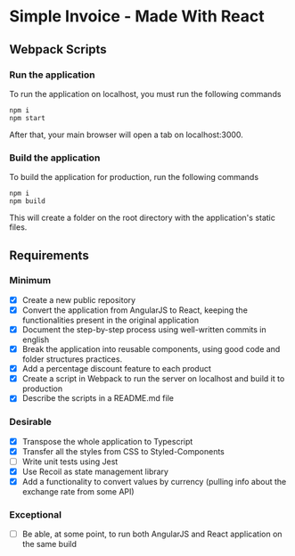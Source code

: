 
# Simple Invoice - Made With React

## Webpack Scripts

### Run the application
To run the application on localhost, you must run the following commands

```
npm i
npm start
```

After that, your main browser will open a tab on <a>localhost:3000</a>.

### Build the application
To build the application for production, run the following commands

```
npm i
npm build
```

This will create a folder on the root directory with the application's static files.

## Requirements
### Minimum
- [x] Create a new public repository
- [x] Convert the application from AngularJS to React, keeping the functionalities present in the original application
- [x] Document the step-by-step process using well-written commits in english
- [x] Break the application into reusable components, using good code and folder structures practices.
- [x] Add a percentage discount feature to each product
- [x] Create a script in Webpack to run the server on localhost and build it to production
- [x] Describe the scripts in a README.md file

### Desirable
- [x] Transpose the whole application to Typescript
- [x] Transfer all the styles from CSS to Styled-Components
- [ ] Write unit tests using Jest
- [x] Use Recoil as state management library
- [x] Add a functionality to convert values by currency (pulling info about the exchange rate from some API)

### Exceptional
- [ ] Be able, at some point, to run both AngularJS and React application on the same build